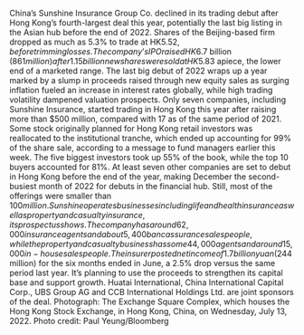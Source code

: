 China’s Sunshine Insurance Group Co. declined in its trading debut after Hong Kong’s fourth-largest deal this year, potentially the last big listing in the Asian hub before the end of 2022.
Shares of the Beijing-based firm dropped as much as 5.3% to trade at HK$5.52, before trimming losses. The company’s IPO raised HK$6.7 billion ($861 million) after 1.15 billion new shares were sold at HK$5.83 apiece, the lower end of a marketed range.
The last big debut of 2022 wraps up a year marked by a slump in proceeds raised through new equity sales as surging inflation fueled an increase in interest rates globally, while high trading volatility dampened valuation prospects. Only seven companies, including Sunshine Insurance, started trading in Hong Kong this year after raising more than $500 million, compared with 17 as of the same period of 2021.
Some stock originally planned for Hong Kong retail investors was reallocated to the institutional tranche, which ended up accounting for 99% of the share sale, according to a message to fund managers earlier this week. The five biggest investors took up 55% of the book, while the top 10 buyers accounted for 81%.
At least seven other companies are set to debut in Hong Kong before the end of the year, making December the second-busiest month of 2022 for debuts in the financial hub. Still, most of the offerings were smaller than $100 million.
Sunshine operates businesses including life and health insurance as well as property and casualty insurance, its prospectus shows. The company has around 62,000 insurance agents and about 5,400 bancassurance salespeople, while the property and casualty business has some 44,000 agents and around 15,000 in-house salespeople.
The insurer posted net income of 1.7 billion yuan ($244 million) for the six months ended in June, a 2.5% drop versus the same period last year. It’s planning to use the proceeds to strengthen its capital base and support growth. Huatai International, China International Capital Corp., UBS Group AG and CCB International Holdings Ltd. are joint sponsors of the deal.
Photograph: The Exchange Square Complex, which houses the Hong Kong Stock Exchange, in Hong Kong, China, on Wednesday, July 13, 2022. Photo credit: Paul Yeung/Bloomberg